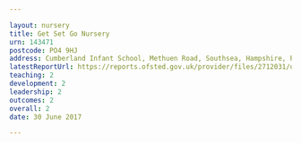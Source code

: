 ```yaml
---

layout: nursery
title: Get Set Go Nursery
urn: 143471
postcode: PO4 9HJ
address: Cumberland Infant School, Methuen Road, Southsea, Hampshire, PO4 9HJ
latestReportUrl: https://reports.ofsted.gov.uk/provider/files/2712031/urn/143471.pdf
teaching: 2
development: 2
leadership: 2
outcomes: 2
overall: 2
date: 30 June 2017

---
```

